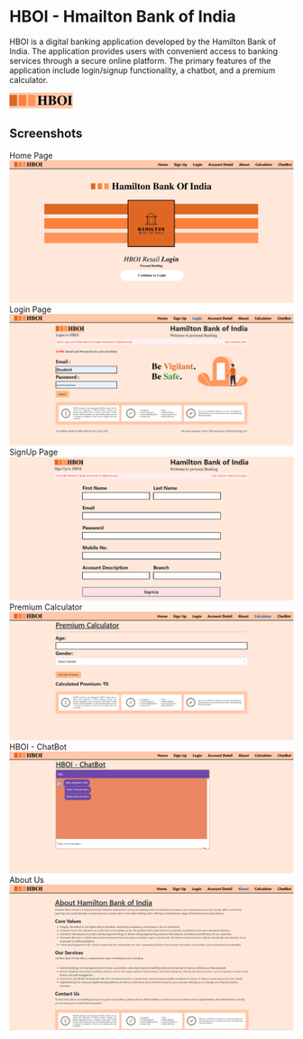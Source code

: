 
# HBOI - Hmailton Bank of India

HBOI is a digital banking application developed by the Hamilton Bank of India. The application provides users with convenient access to banking services through a secure online platform. The primary features of the application include login/signup functionality, a chatbot, and a premium calculator.


![Logo](./public/assets/navbarLogo.png)


## Screenshots

Home Page
![App Screenshot](./public/assets/1.png)
Login Page
![App Screenshot](./public/assets/3.png)
SignUp Page
![App Screenshot](./public/assets/2.png)
Premium Calculator 
![App Screenshot](./public/assets/4.png)
HBOI - ChatBot 
![App Screenshot](./public/assets/5.png)
About Us
![App Screenshot](./public/assets/6.png)

